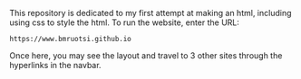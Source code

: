 This repository is dedicated to my first attempt at making an html, including
using css to style the html.  To run the website, enter the URL:

    https://www.bmruotsi.github.io

Once here, you may see the layout and travel to 3 other sites through the
hyperlinks in the navbar.
